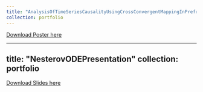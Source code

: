 ```yaml
---
title: "AnalysisOfTimeSeriesCausalityUsingCrossConvergentMappingInPrefrontalCortex"
collection: portfolio
---
```

[Download Poster here](TimeSeriesCausalityProjectSample.pdf)

---
title: "NesterovODEPresentation"
collection: portfolio
---
[Download Slides here](NesterovODEPresentation.pdf)

